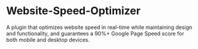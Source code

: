 # Website-Speed-Optimizer
A plugin that optimizes website speed in real-time while maintaining design and functionality, and guarantees a 90%+ Google Page Speed score for both mobile and desktop devices.
